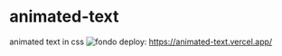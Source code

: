 # animated-text
animated text in css
![fondo](https://user-images.githubusercontent.com/91487119/219823360-34a0f265-51f4-4184-9d8f-4e779398f093.png)
deploy: https://animated-text.vercel.app/
